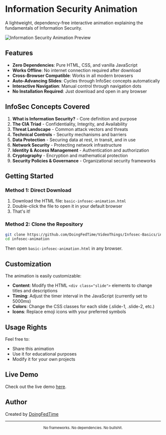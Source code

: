 # Information Security Animation

A lightweight, dependency-free interactive animation explaining the fundamentals of Information Security.

![Information Security Animation Preview](preview.png)

## Features

- **Zero Dependencies**: Pure HTML, CSS, and vanilla JavaScript
- **Works Offline**: No internet connection required after download
- **Cross-Browser Compatible**: Works in all modern browsers
- **Auto-Advancing Slides**: Cycles through InfoSec concepts automatically
- **Interactive Navigation**: Manual control through navigation dots
- **No Installation Required**: Just download and open in any browser

## InfoSec Concepts Covered

1. **What is Information Security?** - Core definition and purpose
2. **The CIA Triad** - Confidentiality, Integrity, and Availability
3. **Threat Landscape** - Common attack vectors and threats
4. **Technical Controls** - Security mechanisms and barriers
5. **Data Protection** - Securing data at rest, in transit, and in use
6. **Network Security** - Protecting network infrastructure
7. **Identity & Access Management** - Authentication and authorization
8. **Cryptography** - Encryption and mathematical protection
9. **Security Policies & Governance** - Organizational security frameworks

## Getting Started

### Method 1: Direct Download
1. Download the HTML file: `basic-infosec-animation.html`
2. Double-click the file to open it in your default browser
3. That's it!

### Method 2: Clone the Repository
```bash
git clone https://github.com/DoingFedTime/VideoThings/Infosec-Basics/infosec-animation.git
cd infosec-animation
```
Then open `basic-infosec-animation.html` in any browser.

## Customization

The animation is easily customizable:

- **Content**: Modify the HTML `<div class="slide">` elements to change titles and descriptions
- **Timing**: Adjust the timer interval in the JavaScript (currently set to 5000ms)
- **Colors**: Change the CSS classes for each slide (.slide-1, .slide-2, etc.)
- **Icons**: Replace emoji icons with your preferred symbols

## Usage Rights

Feel free to:
- Share this animation
- Use it for educational purposes
- Modify it for your own projects

## Live Demo

Check out the live demo [here](https://doingfedtime.github.io/infosec-animation).

## Author

Created by [DoingFedTime](https://github.com/DoingFedTime)

---

<div align="center">
  <sub>No frameworks. No dependencies. No bullshit.</sub>
</div>
